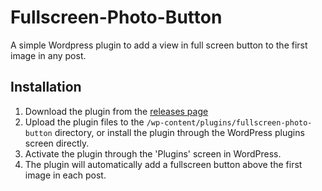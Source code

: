 # Fullscreen-Photo-Button

A simple Wordpress plugin to add a view in full screen button to the first image in any post.

## Installation

1. Download the plugin from the [releases page](https://github.com/MattGHarvey/Fullscreen-Photo-Button/releases/)
2. Upload the plugin files to the `/wp-content/plugins/fullscreen-photo-button` directory, or install the plugin through the WordPress plugins screen directly.
3. Activate the plugin through the 'Plugins' screen in WordPress.
4. The plugin will automatically add a fullscreen button above the first image in each post.

